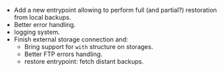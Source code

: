 * Add a new entrypoint allowing to perform full (and partial?) restoration from local backups.
* Better error handling.
* logging system.
* Finish external storage connection and:
    * Bring support for `with` structure on storages.
    * Better FTP errors handling.
    * restore entrypoint: fetch distant backups.
